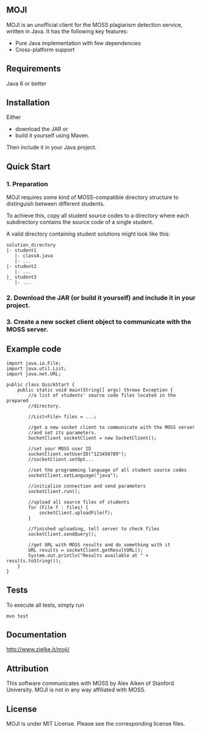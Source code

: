 ## MOJI

MOJI is an unofficial client for the MOSS plagiarism detection service,
written in Java.
It has the following key features:

- Pure Java implementation with few dependencies
- Cross-platform support

## Requirements

Java 6 or better

## Installation

Either

- download the JAR or
- build it yourself using Maven.

Then include it in your Java project.

## Quick Start

### 1. Preparation

MOJI requires some kind of MOSS-compatible directory structure to distinguish
between different students.

To achieve this, copy all student source codes to a directory where each
subdirectory contains the source code of a single student.

A valid directory containing student solutions might look like this:


	solution_directory
	|- student1
	   |- classA.java
	   |- ...
	|- student2
	   |- ...
	|_ student3
	   |- ...

### 2. Download the JAR (or build it yourself) and include it in your project.

### 3. Create a new socket client object to communicate with the MOSS server.

## Example code

	import java.io.File;
	import java.util.List;
	import java.net.URL;

	public class QuickStart {
		public static void main(String[] args) throws Exception {
			//a list of students' source code files located in the prepared
			//directory.
			
			//List<File> files = ...;
			
			//get a new socket client to communicate with the MOSS server
			//and set its parameters.
			SocketClient socketClient = new SocketClient();
			
			//set your MOSS user ID
			socketClient.setUserID("123456789");
			//socketClient.setOpt...
			
			//set the programming language of all student source codes
			socketClient.setLanguage("java");
			
			//initialize connection and send parameters
			socketClient.run();
			
			//upload all source files of students
			for (File f : files) {
				socketClient.uploadFile(f);
			}
			
			//finished uploading, tell server to check files
			socketClient.sendQuery();
			
			//get URL with MOSS results and do something with it
			URL results = socketClient.getResultURL();
			System.out.println("Results available at " + results.toString());
		}
	}

## Tests

To execute all tests, simply run

	mvn test

## Documentation

<a href="http://www.zielke.it/moji/">http://www.zielke.it/moji/</a>

## Attribution

This software communicates with MOSS by Alex Aiken of Stanford University.
MOJI is not in any way affiliated with MOSS.

## License

MOJI is under MIT License. Please see the corresponding license files.